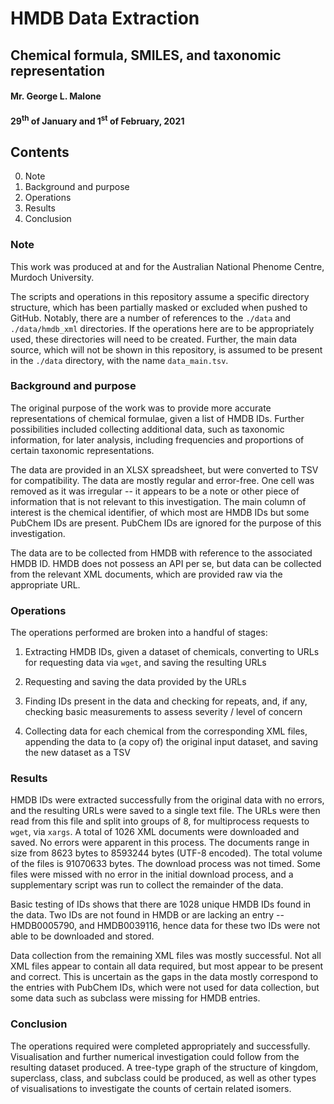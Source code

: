# HMDB Data Extraction
## Chemical formula, SMILES, and taxonomic representation
#### Mr. George L. Malone
#### 29<sup>th</sup> of January and 1<sup>st</sup> of February, 2021

## Contents
 0. Note
 1. Background and purpose
 2. Operations
 3. Results
 4. Conclusion

### Note

This work was produced at and for the Australian National Phenome Centre,
Murdoch University.

The scripts and operations in this repository assume a specific directory
structure, which has been partially masked or excluded when pushed to GitHub.
Notably, there are a number of references to the `./data` and `./data/hmdb_xml`
directories.  If the operations here are to be appropriately used, these
directories will need to be created.  Further, the main data source, which will
not be shown in this repository, is assumed to be present in the `./data`
directory, with the name `data_main.tsv`.


### Background and purpose

The original purpose of the work was to provide more accurate representations
of chemical formulae, given a list of HMDB IDs.  Further possibilities included
collecting additional data, such as taxonomic information, for later analysis,
including frequencies and proportions of certain taxonomic representations.

The data are provided in an XLSX spreadsheet, but were converted to TSV for
compatibility.  The data are mostly regular and error-free.  One cell was
removed as it was irregular -- it appears to be a note or other piece of
information that is not relevant to this investigation.  The main column of
interest is the chemical identifier, of which most are HMDB IDs but some
PubChem IDs are present.  PubChem IDs are ignored for the purpose of this
investigation.

The data are to be collected from HMDB with reference to the associated HMDB
ID.  HMDB does not possess an API per se, but data can be collected from the
relevant XML documents, which are provided raw via the appropriate URL.


### Operations

The operations performed are broken into a handful of stages:

 1. Extracting HMDB IDs, given a dataset of chemicals, converting to URLs for
    requesting data via `wget`, and saving the resulting URLs

 2. Requesting and saving the data provided by the URLs

 3. Finding IDs present in the data and checking for repeats, and, if any,
    checking basic measurements to assess severity / level of concern

 4. Collecting data for each chemical from the corresponding XML files,
    appending the data to (a copy of) the original input dataset, and saving
    the new dataset as a TSV


### Results

HMDB IDs were extracted successfully from the original data with no errors, and
the resulting URLs were saved to a single text file.  The URLs were then read
from this file and split into groups of 8, for multiprocess requests to `wget`,
via `xargs`.  A total of 1026 XML documents were downloaded and saved.  No
errors were apparent in this process.  The documents range in size from 8623
bytes to 8593244 bytes (UTF-8 encoded).  The total volume of the files is
91070633 bytes.  The download process was not timed.  Some files were missed
with no error in the initial download process, and a supplementary script was
run to collect the remainder of the data.

Basic testing of IDs shows that there are 1028 unique HMDB IDs found in the
data.  Two IDs are not found in HMDB or are lacking an entry -- HMDB0005790,
and HMDB0039116, hence data for these two IDs were not able to be downloaded
and stored.

Data collection from the remaining XML files was mostly successful.  Not all
XML files appear to contain all data required, but most appear to be present
and correct.  This is uncertain as the gaps in the data mostly correspond to
the entries with PubChem IDs, which were not used for data collection, but some
data such as subclass were missing for HMDB entries.


### Conclusion

The operations required were completed appropriately and successfully.
Visualisation and further numerical investigation could follow from the
resulting dataset produced.  A tree-type graph of the structure of kingdom,
superclass, class, and subclass could be produced, as well as other types of
visualisations to investigate the counts of certain related isomers.
